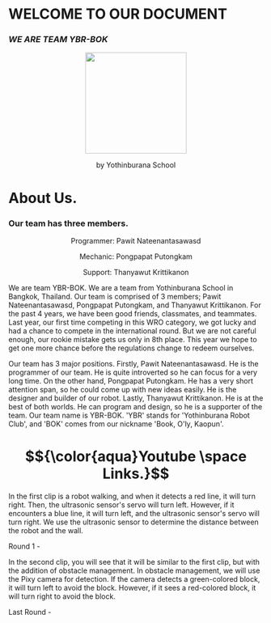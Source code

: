 # **WELCOME TO OUR DOCUMENT**
  
### ***WE ARE TEAM YBR-BOK***

<p align="center">
  <img src="https://ybrobot.club/image/YB%20Robot%20logo.png" width="200"/>
</p>
<p align="center">
 by Yothinburana School

# **About Us.**

### **Our team has three members.**
<p align="center">
Programmer: Pawit Nateenantasawasd 
<p align="center">
Mechanic: Pongpapat Putongkam 
<p align="center">
Support: Thanyawut Krittikanon 


  We are team YBR-BOK. We are a team from Yothinburana School in Bangkok, Thailand. Our team is comprised of 3 members; Pawit Nateenantasawasd, Pongpapat Putongkam, and Thanyawut Krittikanon.
For the past 4 years, we have been good friends, classmates, and teammates. Last year, our first time competing in this WRO category, we got lucky and had a chance to compete in the international round. But we are not careful enough, our rookie mistake gets us only in 8th place. This year we hope to get one more chance before the regulations change to redeem ourselves.

  Our team has 3 major positions. Firstly, Pawit Nateenantasawasd. He  is the programmer of our team. He is quite introverted so he can focus for a very long time. On the other hand, Pongpapat Putongkam. He has a very short attention span, so he could come up with new ideas easily. He is the designer and builder of our robot. Lastly, Thanyawut Krittikanon. He is at the best of both worlds. He can program and design, so he is a supporter of the team. Our team name is YBR-BOK. 'YBR' stands for 'Yothinburana Robot Club', and 'BOK' comes from our nickname 'Book, O'ly, Kaopun'.

# $${\color{aqua}Youtube \space Links.}$$

In the first clip is a robot walking, and when it detects a red line, it will turn right. Then, the ultrasonic sensor's servo will turn left. However, if it encounters a blue line, it will turn left, and the ultrasonic sensor's servo will turn right. We use the ultrasonic sensor to determine the distance between the robot and the wall.

Round 1 - 

In the second clip, you will see that it will be similar to the first clip, but with the addition of obstacle management. In obstacle management, we will use the Pixy camera for detection. If the camera detects a green-colored block, it will turn left to avoid the block. However, if it sees a red-colored block, it will turn right to avoid the block.

Last Round - 
